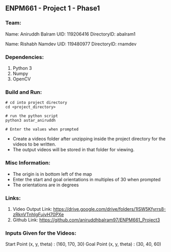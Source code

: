 ## ENPM661 - Project 1 - Phase1

### Team:
Name: Aniruddh Balram
UID: 119206416
DirectoryID: abalram1

Name: Rishabh Namdev 
UID: 119480977
DirectoryID: rnamdev

### Dependencies:
1) Python 3
2) Numpy
3) OpenCV

### Build and Run: 
```
# cd into project directory
cd <project_directory>

# run the python script
python3 astar_aniruddh

# Enter the values when prompted

```
- Create a videos folder after unzipping inside the project directory for the videos to be written. 
- The output videos will be stored in that folder for viewing. 

### Misc Information:
- The origin is in bottom left of the map
- Enter the start and goal orientations in multiples of 30 when prompted
- The orientations are in degrees

### Links: 
1) Video Output Link: https://drive.google.com/drive/folders/1lSW5Kfyrrs8-zRknVTnhIgFujvH70PXe
2) Github Link: https://github.com/aniruddhbalram97/ENPM661_Project3

### Inputs Given for the Videos:
Start Point (x, y, theta) : (160, 170, 30)
Goal Point (x, y, theta) : (30, 40, 60)